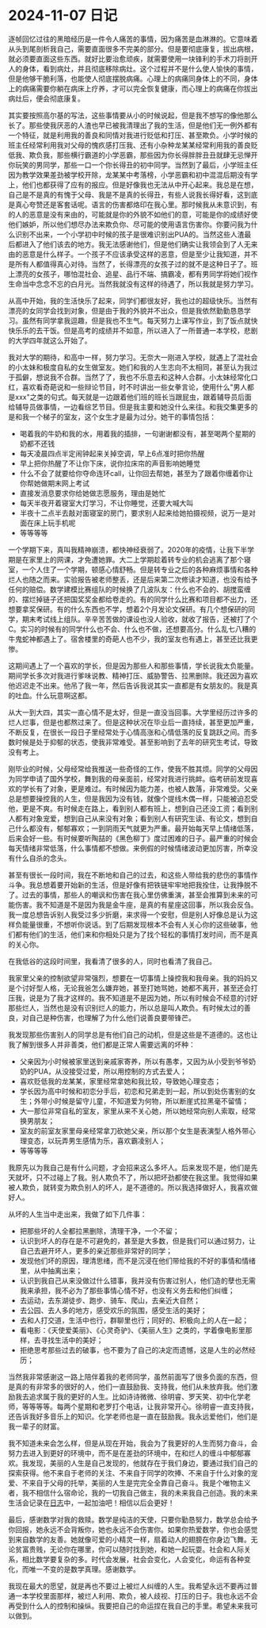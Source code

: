 # 2024-11-07 日记

<!--more-->

逐帧回忆过往的黑暗经历是一件令人痛苦的事情，因为痛苦是血淋淋的。它意味着从头到尾剖析我自己，需要直面很多不完美的部分。但是要彻底康复，拔出病根，就必须要直面这些东西。就好比要治愈顽疾，就需要使用一块锋利的手术刀将剖开人的身体，看到病灶，并且彻底移除病灶。这个过程并不是什么使人愉快的事情，但是他够干脆利落，也能使人彻底摆脱病痛。心理上的病痛同身体上的不同，身体上的病痛需要你躺在病床上疗养，才可以完全恢复健康，而心理上的病痛在你拔出病灶后，便会彻底康复。

其实要按照高尔基的写法，这些事情要从小的时候说起，但是我不想写的像他那么长了。那些使我厌恶的人渣也早已被我清理出了我的生活，但是他们无一例外都有一个特征，就是利用我的善良和同情对我进行贬低和打压、甚至欺负。小学时候的班主任经常利用我对父母的愧疚感打压我、还有小杂种龙某某经常利用我的善良贬低我、欺负我，那些横行霸道的小学恶霸，那些因为你长得胖胖丑丑就肆无忌惮开你玩笑的男同学，那些一口一个你长得丑的初中同学。当然到了最后，小学班主任因为教学效果差劲被学校开除，龙某某中考落榜，小学恶霸和初中混混后期没有学上，他们也都获得了应有的报应。但是好像我也无法从中开心起来。我总是在想，自己是不是真的有愧于父母、我是不是真的长得丑，有些人说我长得好看，这到底是真心夸赞还是客套话呢。语言的伤害都烙印在我心里。那时候我从未意识到，有的人的恶意是没有来由的，可能就是你的外貌不如他们的意，可能是你的成绩好使他们嫉妒，所以他们想尽办法来欺负你、尽可能的使用语言伤害你。你要问我为什么识别不出来，一个小学初中时候的孩子是很难识别出PUA的。当然这些人渣最后都进入了他们该去的地方。我无法感谢他们，但是他们确实让我领会到了人无来由的恶意是什么样子。一个孩子不应该承受这样的恶意，但是至少让我知道，并不是所有人都值得真心对待。当然了，长得漂亮的女孩子过的就不是这种日子了。班上漂亮的女孩子，哪怕混社会、追星、品行不端、搞霸凌，都有男同学将她们视作生命当中念念不忘的白月光。当然我就没有这样的待遇了，所以我就是努力学习。

从高中开始，我的生活快乐了起来，同学们都很友好，我也过的超级快乐。当然有漂亮的女同学会找到对象，但是由于我的外貌并不出众，但是我依然勤勤恳恳学习。虽然有同学拿我逗趣，但是我也不生气。每天努力上课写作业，到了饭点就快快乐乐的去干饭。但是高考的成绩并不如意，所以进入了一所普通一本学校，悲剧的大学四年就这么开始了。

我对大学的期待，和高中一样，努力学习。无奈大一刚进入学校，就遇上了混社会的小太妹和极度自私的女生做室友。她们和我的人生志向不太相同，甚至认为我过于孤僻，想说我不合群。当然了了，我也不乐意去和这种人合群。小太妹经常化口红，喜欢看奇葩说和一些辩论节目，时不时讲出一些女拳言论，使用什么"男人都是xxx"之类的句式。每天就是一边跟着他们班的班长当跟屁虫，跟着辅导员后面给辅导员做事情，一边看综艺节目。但是我主要和她没什么来往。和我交集更多的是和我一个梯子的室友，这个女生才是最为过分。她干的事情包括：

- 喝着我的牛奶和我的水，用着我的插排，一句谢谢都没有，甚至喝两个星期的奶都不还钱
- 每天凌晨四点半定闹钟起来关掉空调，早上6点准时把你热醒
- 早上把你热醒了不让你下床，说你拉床帘的声音影响她睡觉
- 什么不会了就要给你夺命连环call，让你回去帮她，甚至为了跟着你缠着你让你帮她做期末网上考试
- 直接发消息要求你给她做志愿服务，理由是她忙
- 每天半夜开着寝室大灯学习，不让你睡觉，还要大喊大叫
- 半夜十二点半去敲对面寝室的房门，要求别人起来给她拍摄视频，说万一是对面在床上玩手机呢
- 等等等等

一个学期下来，真叫我精神崩溃，都快神经衰弱了。2020年的疫情，让我下半学期是在家里上的网课，才免遭她罪。大二上学期趁着转专业的机会逃离了那个寝室，一个人住了一个学期，顿感心情舒畅。但是转专业之后的各种麻烦事情和各种烂人也随之而来。实验报告被老师整丢，还是后来第二次修读才知道，也没有给予任何的赔偿。数学建模比赛组队的时候换了几波队友：什么也不会的、胡搅蛮缠的、摆烂掉链子还把国奖奖金都给卷走的。有的同学什么比赛和项目都不出力，还想要拿奖保研。有的什么东西也不学，想着2个月发论文保研。有几个想保研的同学，期末考试线上组队。辛辛苦苦做的课设也没人验收，就收了报告，还被打了个C。实习的时候有的同学什么也不会、什么也不做，还想要高分。什么乱七八糟的牛鬼蛇神都遇上了。宿舍楼里的奇葩人也不少，我的室友也有遇上，甚至还比我更惨。

这期间遇上了一个喜欢的学长，但是因为那些人和那些事情，学长说我太负能量。期间学长多次对我进行爹味说教、精神打压、威胁警告、拉黑删除。我还因为喜欢他迟迟走不出来。他吊了我一年，然后告诉我说其实一直都是有女朋友的。我是真的吐血。什么玩意啊这都。

从大一到大四，其实一直心情不是太好，但是一直没当回事。大学里经历过许多的烂人烂事，但是也都熬过来了。但是这种状况在毕业后一直持续，甚至更加严重，不断反复，在很长一段日子里经常处于心情高涨和心情低落的反复跳跃之间。而多数时候是处于抑郁的状态，使我非常难受。甚至影响到了去年的研究生考试，导致没有考上。

刚毕业的时候，父母经常给我推送一些奇怪的工作，使我不胜其烦。同学的父母因为同学申请了国外学校，舞到我的母亲面前，经常对我进行挑衅。临考研前发现喜欢的学长有了对象，更是难过。有时候因为能力差，也被人数落，非常难受。父亲总是想要操控我的人生，但是我因为没有钱，就像个提线木偶一样，只能被迫忍受他，更是不爽。有时候走在路上，看到别人都有班上，想到自己还没工资；看到别人都有对象宠爱，想到自己从来没有对象；看到别人有研究生读、有论文，想到自己什么都没有，郁郁寡欢；一到阴雨天气就更为严重。最开始每天早上情绪低落，后来会好一些。有时候要听陶喆的《黑色柳丁》度过困难的日子。最严重的时候会每天情绪非常低落，什么事情都不想做。来例假的时候情绪波动更加厉害，所幸没有什么自杀的念头。

甚至有很长一段时间，我在不断地和自己的过去，和这些人带给我的悲伤的事情作斗争。我总想着要开始新的生活，但是好像有把铁链牢牢地把我拴住，让我挣脱不了。过去的事情，那些人的嘲讽和伤害在我心里仿佛重演，甚至会推算到未来的可能伤害。我不知道是不是因为我是金牛座，是真的有星座这回事，所以我会反刍。我一度总想告诉别人我受过多少折磨，来求得一个安慰，但是别人好像总是认为这样负能量很重，不想听你说话。到了后期发现根本不会有人关心你的这些破事，他们都有他们的生活，他们来和你相处只是为了找个轻松的事情打发时间，而不是真的关心你。

在我低谷的这段时间里，我看清了很多的人，同时也看清了我自己。

我家里父亲的控制欲望非常强烈，想要在一切事情上操控我和我母亲。我的妈妈又是个讨好型人格，无论我爸怎么嫌弃她，甚至打她骂她，她都不离开，甚至还会打压我，说是为了我才这样的。我不知道是不是因为她，所以有时候会不经意的讨好那些烂人，当然也是没有识别烂人的能力，所以总是叫人欺负。有时候太过的善良，对自己是种伤害，也理解了为什么他们说善良要带锋芒。

我发现那些伤害别人的同学总是有他们自己的动机，但是这些是不道德的。这也让我了解到很多人并非善类，他们都是正常人需要远离的坏种：

- 父亲因为小时候被家里送到亲戚家寄养，所以有愚孝，又因为从小受到爷爷奶奶的PUA，从没接受过爱，所以用控制的方式去爱人；
- 喜欢贬低我的龙某某，家里经常拿她和我比较，导致她心理变态；
- 学长因为高中时候和初恋分手后，初恋和兄弟走到一起，所以到处伤害别的女生；外带小时候是留守儿童，不知道爱为何物，所以断崖式拉黑毫不留情；
- 大一那位非常自私的室友，家里从来不关心她，所以她经常向别人索取，经常换男朋友；
- 室友的前室友家里母亲经常拿刀砍她父亲，所以那个女生是表演型人格外带心理变态，以玩弄男生感情为乐，喜欢霸凌别人；
- 等等等等

我原先以为我自己是有什么问题，才会招来这么多坏人。后来发现不是，他们是先天就坏，只不过碰上了我。别人欺负不了，所以把坏劲都使在我这里。我觉得如果被人欺负，就转变为欺负别人的坏人，是不道德的。所以我选择做好人，我喜欢做好人。

从坏的人生当中走出来，我做了如下几件事：

- 把那些坏的人全都拉黑删除，清理干净，一个不留；
- 认识到坏人的存在是不可避免的，甚至是大多数，但是我们可以通过努力，让自己去避开坏人，更多的亲近那些非常好的同学；
- 发现他们坏的原因，理清思绪，而不是沉浸在他们带给我的不好的事情和情绪里，从中抽离出来；
- 认识到我自己从来没做过什么错事，我并没有伤害过别人，他们造的孽也无需我来承担，我不必为了那些事情心情不好，也没有义务去和他们纠缠；
- 去运动，去东湖徒步、跑步、骑车、爬山，去亲近大自然；
- 去公园、去人多的地方，感受欢乐的氛围，感受生活的美好；
- 去和人打交道，生活中也行，群聊里也行；同好的、积极向上的人在一起；
- 看电影：《天使爱美丽》、《心灵奇驴》、《美丽人生》之类的，学着像电影里那样，去寻找生活中的美好；
- 拒绝思考那些过去的破事，也不要为了自己的决定而遗憾，这是人生的必然经历；

当然我非常感谢这一路上陪伴着我的老师同学，虽然前面写了很多负面的东西，但是真的有非常多的很好的人，他们一直鼓励我、支持我，他们从未放弃我。他们激励我去追求属于我的更好的人生。比如诗诗微微、徐明睿、罗天笑、初中化学老师，等等等等。每两个星期和老罗打个电话，让我非常开心。徐明睿一直支持我，还告诉我好多音乐上的知识。化学老师也是一直在鼓励我。我永远爱他们，他们是我一辈子的财富。

我不知道未来会怎么样，但是从现在开始，我会为了我更好的人生而努力奋斗，会努力去进入到更好的环境中，而不是在差劲的环境中，在和烂人的缠斗中郁郁寡欢。我发现，美丽的人生是自己发现的，他就存在于我们身边，要通过我们自己的探索获得。他不来自于老师的关注、不来自于同学的吹捧、不来自于什么对象的宠爱、不来自于父母的托举，美丽的人生是完完全全靠自己奋斗。我是个唯物主义者，我不相信什么宿命论，我的一切我自己做主，我的未来我自己创造。我的未来生活会记录在[日志](../../report/index.zh-cn.md)中，一起加油吧！相信以后会更好！

最后，感谢数学对我的救赎。数学是纯洁的天使，只要你勤恳努力，数学总会给予你回报，她永远不会背叛你，她也永远不会伤害你。如果你热爱数学，你也会感觉到来自数学的友善。她就像可爱的小精灵一样，扇着动人的翅膀在你身边飞舞。无论贫富贵贱，无论你在哪里，你可以随时找到她，和她一起玩耍。社会和人际关系，相比数学要复杂的多。时代会发展，社会会变化，人会变化，命运有各种变化，而唯一不变的是数学真理。感谢数学。

我现在最大的愿望，就是再也不要过上被烂人纠缠的人生。我希望永远不要再过普通一本学校里面那样，被烂人利用、欺负，被人歧视、打压的日子。我也永远不会再受到什么人的控制和操纵。我要把自己的命运捏在我自己的手里。希望未来我可以做到。

